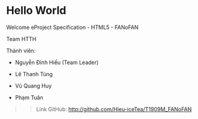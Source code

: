# Hello World
Welcome eProject Specification - HTML5 - FANoFAN

Team HTTH

Thành viên: 

  * Nguyễn Đình Hiếu (Team Leader)

  * Lê Thanh Tùng
  
  * Vũ Quang Huy
  
  * Phạm Tuân

>> Link GitHub: http://github.com/Hieu-iceTea/T1909M_FANoFAN
